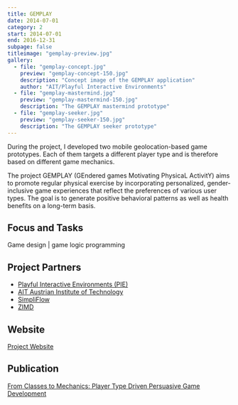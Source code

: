 ```yaml
---
title: GEMPLAY
date: 2014-07-01
category: 2
start: 2014-07-01
end: 2016-12-31
subpage: false
titleimage: "gemplay-preview.jpg"
gallery:
  - file: "gemplay-concept.jpg"
    preview: "gemplay-concept-150.jpg"
    description: "Concept image of the GEMPLAY application"
    author: "AIT/Playful Interactive Environments"
  - file: "gemplay-mastermind.jpg"
    preview: "gemplay-mastermind-150.jpg"
    description: "The GEMPLAY mastermind prototype"
  - file: "gemplay-seeker.jpg"
    preview: "gemplay-seeker-150.jpg"
    description: "The GEMPLAY seeker prototype"
---
```


During the project, I developed two mobile geolocation-based game prototypes. Each of them targets a different player type and is therefore based on different game mechanics.

The project GEMPLAY (GEndered games Motivating PhysicaL ActivitY) aims to promote regular physical exercise by incorporating personalized, gender-inclusive game experiences that reflect the preferences of various user types. The goal is to generate positive behavioral patterns as well as health benefits on a long-term basis.

## Focus and Tasks
Game design | game logic programming

## Project Partners
* [Playful Interactive Environments (PIE)](https://pie.fh-hagenberg.at/)
* [AIT Austrian Institute of Technology](http://www.ait.ac.at/)
* [SimpliFlow](http://simpliflow.com/)
* [ZIMD](http://www.zimd.at/)

## Website
[Project Website](http://gemplay.at/)

## Publication
[From Classes to Mechanics: Player Type Driven Persuasive Game Development](https://dl.acm.org/citation.cfm?id=2810316)